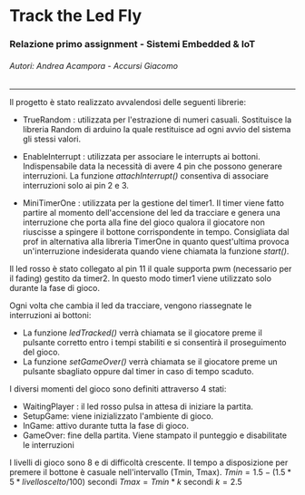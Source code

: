 # Track the Led Fly

### Relazione primo assignment - Sistemi Embedded & IoT

###### Autori: Andrea Acampora - Accursi Giacomo

---

Il progetto è stato realizzato avvalendosi delle seguenti librerie: 

+ TrueRandom : utilizzata per l'estrazione di numeri casuali. Sostituisce la libreria Random di arduino la quale restituisce ad ogni avvio del sistema gli stessi valori.

+ EnableInterrupt : utilizzata per associare le interrupts ai bottoni. Indispensabile data la necessità di avere 4 pin che possono generare interruzioni. La funzione *attachInterrupt()* consentiva di associare interruzioni solo ai pin 2 e 3.
+ MiniTimerOne : utilizzata per la gestione del timer1. Il timer viene fatto partire al momento dell'accensione del led da tracciare e genera una interruzione che porta alla fine del gioco qualora il giocatore non riuscisse a spingere il bottone corrispondente in tempo. Consigliata dal prof in alternativa alla libreria TimerOne in quanto quest'ultima provoca un'interruzione indesiderata quando viene chiamata la funzione *start()*.

Il led rosso è stato collegato al pin 11 il quale supporta pwm (necessario per il fading) gestito da timer2. In questo modo timer1 viene utilizzato solo durante la fase di gioco.

Ogni volta che cambia il led da tracciare, vengono riassegnate le interruzioni ai bottoni: 

+ La funzione *ledTracked()* verrà chiamata se il giocatore preme il pulsante corretto entro i tempi stabiliti e si consentirà il proseguimento del gioco. 
+ La funzione *setGameOver()* verrà chiamata se il giocatore preme un pulsante sbagliato oppure dal timer in caso di tempo scaduto.

I diversi momenti del gioco sono definiti attraverso 4 stati: 

+ WaitingPlayer : il led rosso pulsa in attesa di iniziare la partita.
+ SetupGame: viene inizializzato l'ambiente di gioco. 
+ InGame: attivo durante tutta la fase di gioco.
+ GameOver: fine della partita. Viene stampato il punteggio e disabilitate le interruzioni

I livelli di gioco sono 8 e di difficoltà crescente. Il tempo a disposizione per premere il bottone è casuale nell'intervallo (Tmin, Tmax).
$Tmin = 1.5 - (1.5 * 5 * livello scelto / 100)$ secondi
$Tmax = Tmin * k$ secondi $k = 2.5$
